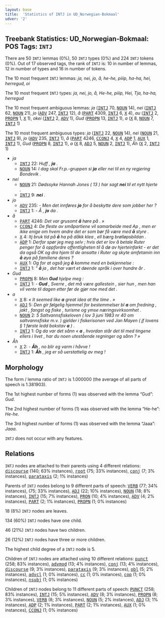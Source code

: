 ```yaml
---
layout: base
title:  'Statistics of INTJ in UD_Norwegian-Bokmaal'
udver: '2'
---
```


## Treebank Statistics: UD_Norwegian-Bokmaal: POS Tags: `INTJ`

There are 50 `INTJ` lemmas (0%), 50 `INTJ` types (0%) and 224 `INTJ` tokens (0%).
Out of 17 observed tags, the rank of `INTJ` is: 10 in number of lemmas, 12 in number of types and 16 in number of tokens.

The 10 most frequent `INTJ` lemmas: <em>ja, nei, jo, å, he-he, piiip, ha-ha, hei, herregud, oi</em>

The 10 most frequent `INTJ` types:  <em>ja, nei, jo, å, He-he, piiip, Hei, Tja, ha-ha, herregud</em>

The 10 most frequent ambiguous lemmas: <em>ja</em> (<tt><a href="no_bokmaal-pos-INTJ.html">INTJ</a></tt> 70, <tt><a href="no_bokmaal-pos-NOUN.html">NOUN</a></tt> 14), <em>nei</em> (<tt><a href="no_bokmaal-pos-INTJ.html">INTJ</a></tt> 62, <tt><a href="no_bokmaal-pos-NOUN.html">NOUN</a></tt> 21), <em>jo</em> (<tt><a href="no_bokmaal-pos-ADV.html">ADV</a></tt> 247, <tt><a href="no_bokmaal-pos-INTJ.html">INTJ</a></tt> 12), <em>å</em> (<tt><a href="no_bokmaal-pos-PART.html">PART</a></tt> 4309, <tt><a href="no_bokmaal-pos-INTJ.html">INTJ</a></tt> 6, <tt><a href="no_bokmaal-pos-X.html">X</a></tt> 4), <em>au</em> (<tt><a href="no_bokmaal-pos-INTJ.html">INTJ</a></tt> 2, <tt><a href="no_bokmaal-pos-PROPN.html">PROPN</a></tt> 1, <tt><a href="no_bokmaal-pos-X.html">X</a></tt> 1), <em>okei</em> (<tt><a href="no_bokmaal-pos-INTJ.html">INTJ</a></tt> 2, <tt><a href="no_bokmaal-pos-ADV.html">ADV</a></tt> 1), <em>Gud</em> (<tt><a href="no_bokmaal-pos-PROPN.html">PROPN</a></tt> 13, <tt><a href="no_bokmaal-pos-INTJ.html">INTJ</a></tt> 1), <em>a</em> (<tt><a href="no_bokmaal-pos-X.html">X</a></tt> 8, <tt><a href="no_bokmaal-pos-NOUN.html">NOUN</a></tt> 7, <tt><a href="no_bokmaal-pos-INTJ.html">INTJ</a></tt> 1)

The 10 most frequent ambiguous types:  <em>ja</em> (<tt><a href="no_bokmaal-pos-INTJ.html">INTJ</a></tt> 22, <tt><a href="no_bokmaal-pos-NOUN.html">NOUN</a></tt> 14), <em>nei</em> (<tt><a href="no_bokmaal-pos-NOUN.html">NOUN</a></tt> 21, <tt><a href="no_bokmaal-pos-INTJ.html">INTJ</a></tt> 9), <em>jo</em> (<tt><a href="no_bokmaal-pos-ADV.html">ADV</a></tt> 235, <tt><a href="no_bokmaal-pos-INTJ.html">INTJ</a></tt> 1), <em>å</em> (<tt><a href="no_bokmaal-pos-PART.html">PART</a></tt> 4246, <tt><a href="no_bokmaal-pos-CCONJ.html">CCONJ</a></tt> 4, <tt><a href="no_bokmaal-pos-X.html">X</a></tt> 4, <tt><a href="no_bokmaal-pos-ADP.html">ADP</a></tt> 1, <tt><a href="no_bokmaal-pos-AUX.html">AUX</a></tt> 1, <tt><a href="no_bokmaal-pos-INTJ.html">INTJ</a></tt> 1), <em>Gud</em> (<tt><a href="no_bokmaal-pos-PROPN.html">PROPN</a></tt> 8, <tt><a href="no_bokmaal-pos-INTJ.html">INTJ</a></tt> 1), <em>a</em> (<tt><a href="no_bokmaal-pos-X.html">X</a></tt> 8, <tt><a href="no_bokmaal-pos-ADJ.html">ADJ</a></tt> 5, <tt><a href="no_bokmaal-pos-NOUN.html">NOUN</a></tt> 2, <tt><a href="no_bokmaal-pos-INTJ.html">INTJ</a></tt> 1), <em>Åh</em> (<tt><a href="no_bokmaal-pos-X.html">X</a></tt> 2, <tt><a href="no_bokmaal-pos-INTJ.html">INTJ</a></tt> 1)


* <em>ja</em>
  * <tt><a href="no_bokmaal-pos-INTJ.html">INTJ</a></tt> 22: <em>Huff , <b>ja</b> .</em>
  * <tt><a href="no_bokmaal-pos-NOUN.html">NOUN</a></tt> 14: <em>I dag skal Fr.p.-gruppen si <b>ja</b> eller nei til en ny regjering Bondevik .</em>
* <em>nei</em>
  * <tt><a href="no_bokmaal-pos-NOUN.html">NOUN</a></tt> 21: <em>Dødssyke Hannah Jones ( 13 ) har sagt <b>nei</b> til et nytt hjerte .</em>
  * <tt><a href="no_bokmaal-pos-INTJ.html">INTJ</a></tt> 9: <em><b>nei</b> .</em>
* <em>jo</em>
  * <tt><a href="no_bokmaal-pos-ADV.html">ADV</a></tt> 235: <em>- Men det innføres <b>jo</b> for å beskytte dere som jobber her ?</em>
  * <tt><a href="no_bokmaal-pos-INTJ.html">INTJ</a></tt> 1: <em>- Å , <b>jo</b> da .</em>
* <em>å</em>
  * <tt><a href="no_bokmaal-pos-PART.html">PART</a></tt> 4246: <em>Det var grusomt <b>å</b> høre på . »</em>
  * <tt><a href="no_bokmaal-pos-CCONJ.html">CCONJ</a></tt> 4: <em>De fleste av småpartiene vil samarbeide med Ap , men er ikke enige om hvem andre det er som bør få være med <b>å</b> styre .</em>
  * <tt><a href="no_bokmaal-pos-X.html">X</a></tt> 4: <em>Itj bruk tid på <b>å</b> ha på dåkk klea , ell bærg brølløpsbildan .</em>
  * <tt><a href="no_bokmaal-pos-ADP.html">ADP</a></tt> 1: <em>Derfor spør jeg meg selv ; hvis det er lov å betale Ruter penger for å oppfordre offentligheten til å dø av hjerteinfarkt - er det da også OK og dra hjem til de ansatte i Ruter og skyte amfetamin inn <b>å</b> øya på familiene deres ?</em>
  * <tt><a href="no_bokmaal-pos-AUX.html">AUX</a></tt> 1: <em>Og for at også jeg <b>å</b> komme med en bekjennelse :</em>
  * <tt><a href="no_bokmaal-pos-INTJ.html">INTJ</a></tt> 1: <em>" <b>å</b> ja , det har vært et døende språk i over hundre år .</em>
* <em>Gud</em>
  * <tt><a href="no_bokmaal-pos-PROPN.html">PROPN</a></tt> 8: <em>Men <b>Gud</b> hjelpe meg :</em>
  * <tt><a href="no_bokmaal-pos-INTJ.html">INTJ</a></tt> 1: <em>- <b>Gud</b> , Sverre , det må være gallestein , sier hun , men han vil vente til dagen etter før de gjør noe med det .</em>
* <em>a</em>
  * <tt><a href="no_bokmaal-pos-X.html">X</a></tt> 8: <em>« It seemed like <b>a</b> great idea at the time . »</em>
  * <tt><a href="no_bokmaal-pos-ADJ.html">ADJ</a></tt> 5: <em>Den gir følgelig hjemmel for bestemmelser bl <b>a</b> om fredning , jakt , fangst og fiske , turisme og ymse næringsvirksomhet .</em>
  * <tt><a href="no_bokmaal-pos-NOUN.html">NOUN</a></tt> 2: <em>5 Saltvannsfiskeloven ( lov 3 juni 1983 nr 40 om saltvannsfiske m.v. ) gjelder i fiskerisonen ved Jan Mayen ( jf lovens § 1 første ledd bokstav <b>a</b> ) .</em>
  * <tt><a href="no_bokmaal-pos-INTJ.html">INTJ</a></tt> 1: <em>Og da var det sånn « <b>a</b> , hvordan står det til med tingene ellers i livet , har du noen utestående regninger og sånn ? »</em>
* <em>Åh</em>
  * <tt><a href="no_bokmaal-pos-X.html">X</a></tt> 2: <em>- <b>Åh</b> , no blir eg varm i håvve !</em>
  * <tt><a href="no_bokmaal-pos-INTJ.html">INTJ</a></tt> 1: <em><b>Åh</b> , jeg er så uerstattelig av meg !</em>

## Morphology

The form / lemma ratio of `INTJ` is 1.000000 (the average of all parts of speech is 1.381903).

The 1st highest number of forms (1) was observed with the lemma “Gud”: <em>Gud</em>.

The 2nd highest number of forms (1) was observed with the lemma “He-he”: <em>He-he</em>.

The 3rd highest number of forms (1) was observed with the lemma “Jaaa”: <em>Jaaa</em>.

`INTJ` does not occur with any features.


## Relations

`INTJ` nodes are attached to their parents using 4 different relations: <tt><a href="no_bokmaal-dep-discourse.html">discourse</a></tt> (140; 63% instances), <tt><a href="no_bokmaal-dep-root.html">root</a></tt> (75; 33% instances), <tt><a href="no_bokmaal-dep-conj.html">conj</a></tt> (7; 3% instances), <tt><a href="no_bokmaal-dep-parataxis.html">parataxis</a></tt> (2; 1% instances)

Parents of `INTJ` nodes belong to 9 different parts of speech: <tt><a href="no_bokmaal-pos-VERB.html">VERB</a></tt> (77; 34% instances),  (75; 33% instances), <tt><a href="no_bokmaal-pos-ADJ.html">ADJ</a></tt> (22; 10% instances), <tt><a href="no_bokmaal-pos-NOUN.html">NOUN</a></tt> (18; 8% instances), <tt><a href="no_bokmaal-pos-INTJ.html">INTJ</a></tt> (15; 7% instances), <tt><a href="no_bokmaal-pos-PRON.html">PRON</a></tt> (10; 4% instances), <tt><a href="no_bokmaal-pos-ADV.html">ADV</a></tt> (4; 2% instances), <tt><a href="no_bokmaal-pos-PART.html">PART</a></tt> (2; 1% instances), <tt><a href="no_bokmaal-pos-PROPN.html">PROPN</a></tt> (1; 0% instances)

18 (8%) `INTJ` nodes are leaves.

134 (60%) `INTJ` nodes have one child.

46 (21%) `INTJ` nodes have two children.

26 (12%) `INTJ` nodes have three or more children.

The highest child degree of a `INTJ` node is 5.

Children of `INTJ` nodes are attached using 10 different relations: <tt><a href="no_bokmaal-dep-punct.html">punct</a></tt> (258; 83% instances), <tt><a href="no_bokmaal-dep-advmod.html">advmod</a></tt> (13; 4% instances), <tt><a href="no_bokmaal-dep-conj.html">conj</a></tt> (13; 4% instances), <tt><a href="no_bokmaal-dep-discourse.html">discourse</a></tt> (9; 3% instances), <tt><a href="no_bokmaal-dep-parataxis.html">parataxis</a></tt> (9; 3% instances), <tt><a href="no_bokmaal-dep-obl.html">obl</a></tt> (5; 2% instances), <tt><a href="no_bokmaal-dep-advcl.html">advcl</a></tt> (1; 0% instances), <tt><a href="no_bokmaal-dep-cc.html">cc</a></tt> (1; 0% instances), <tt><a href="no_bokmaal-dep-cop.html">cop</a></tt> (1; 0% instances), <tt><a href="no_bokmaal-dep-nsubj.html">nsubj</a></tt> (1; 0% instances)

Children of `INTJ` nodes belong to 11 different parts of speech: <tt><a href="no_bokmaal-pos-PUNCT.html">PUNCT</a></tt> (258; 83% instances), <tt><a href="no_bokmaal-pos-INTJ.html">INTJ</a></tt> (15; 5% instances), <tt><a href="no_bokmaal-pos-ADV.html">ADV</a></tt> (8; 3% instances), <tt><a href="no_bokmaal-pos-PROPN.html">PROPN</a></tt> (8; 3% instances), <tt><a href="no_bokmaal-pos-VERB.html">VERB</a></tt> (8; 3% instances), <tt><a href="no_bokmaal-pos-NOUN.html">NOUN</a></tt> (5; 2% instances), <tt><a href="no_bokmaal-pos-ADJ.html">ADJ</a></tt> (3; 1% instances), <tt><a href="no_bokmaal-pos-ADP.html">ADP</a></tt> (2; 1% instances), <tt><a href="no_bokmaal-pos-PART.html">PART</a></tt> (2; 1% instances), <tt><a href="no_bokmaal-pos-AUX.html">AUX</a></tt> (1; 0% instances), <tt><a href="no_bokmaal-pos-CCONJ.html">CCONJ</a></tt> (1; 0% instances)

